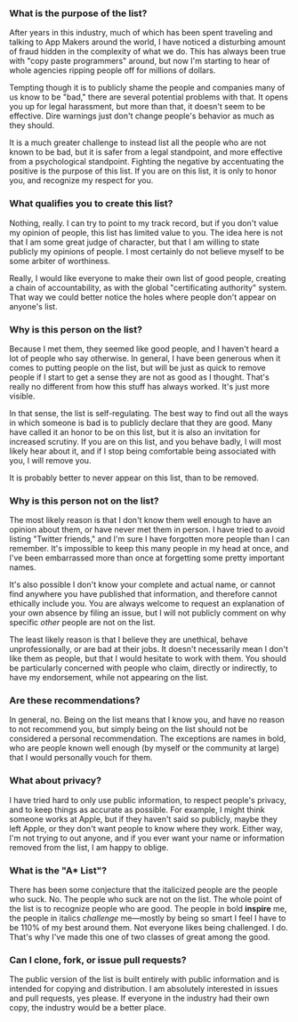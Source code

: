 ### What is the purpose of the list?

After years in this industry, much of which has been spent traveling and talking to App Makers around the world, I have noticed a disturbing amount of fraud hidden in the complexity of what we do. This has always been true with "copy paste programmers" around, but now I'm starting to hear of whole agencies ripping people off for millions of dollars.

Tempting though it is to publicly shame the people and companies many of us know to be "bad," there are several potential problems with that. It opens you up for legal harassment, but more than that, it doesn't seem to be effective. Dire warnings just don't change people's behavior as much as they should.

It is a much greater challenge to instead list all the people who are not known to be bad, but it is safer from a legal standpoint, and more effective from a psychological standpoint. Fighting the negative by accentuating the positive is the purpose of this list. If you are on this list, it is only to honor you, and recognize my respect for you.


### What qualifies you to create this list?

Nothing, really. I can try to point to my track record, but if you don't value my opinion of people, this list has limited value to you. The idea here is not that I am some great judge of character, but that I am willing to state publicly my opinions of people. I most certainly do not believe myself to be some arbiter of worthiness.

Really, I would like everyone to make their own list of good people, creating a chain of accountability, as with the global "certificating authority" system. That way we could better notice the holes where people don't appear on anyone's list.


### Why is this person on the list?

Because I met them, they seemed like good people, and I haven't heard a lot of people who say otherwise. In general, I have been generous when it comes to putting people on the list, but will be just as quick to remove people if I start to get a sense they are not as good as I thought. That's really no different from how this stuff has always worked. It's just more visible.

In that sense, the list is self-regulating. The best way to find out all the ways in which someone is bad is to publicly declare that they are good. Many have called it an honor to be on this list, but it is also an invitation for increased scrutiny. If you are on this list, and you behave badly, I will most likely hear about it, and if I stop being comfortable being associated with you, I will remove you.

It is probably better to never appear on this list, than to be removed.


### Why is this person not on the list?

The most likely reason is that I don't know them well enough to have an opinion about them, or have never met them in person. I have tried to avoid listing "Twitter friends," and I'm sure I have forgotten more people than I can remember. It's impossible to keep this many people in my head at once, and I've been embarrassed more than once at forgetting some pretty important names.

It's also possible I don't know your complete and actual name, or cannot find anywhere you have published that information, and therefore cannot ethically include you. You are always welcome to request an explanation of your own absence by filing an issue, but I will not publicly comment on why specific _other_ people are not on the list.

The least likely reason is that I believe they are unethical, behave unprofessionally, or are bad at their jobs. It doesn't necessarily mean I don't like them as people, but that I would hesitate to work with them. You should be particularly concerned with people who claim, directly or indirectly, to have my endorsement, while not appearing on the list.


### Are these recommendations?

In general, no. Being on the list means that I know you, and have no reason to not recommend you, but simply being on the list should not be considered a personal recommendation. The exceptions are names in bold, who are people known well enough (by myself or the community at large) that I would personally vouch for them.


### What about privacy?

I have tried hard to only use public information, to respect people's privacy, and to keep things as accurate as possible. For example, I might think someone works at Apple, but if they haven't said so publicly, maybe they left Apple, or they don't want people to know where they work. Either way, I'm not trying to out anyone, and if you ever want your name or information removed from the list, I am happy to oblige.


### What is the "A* List"?

There has been some conjecture that the italicized people are the people who suck. No. The people who suck are not on the list. The whole point of the list is to recognize people who are good. The people in bold __inspire__ me, the people in italics _challenge_ me—mostly by being so smart I feel I have to be 110% of my best around them. Not everyone likes being challenged. I do. That's why I've made this one of two classes of great among the good.


### Can I clone, fork, or issue pull requests?

The public version of the list is built entirely with public information and is intended for copying and distribution. I am absolutely interested in issues and pull requests, yes please. If everyone in the industry had their own copy, the industry would be a better place.
